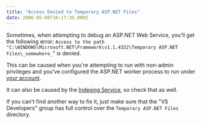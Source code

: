 ```yaml
---
title: "Access Denied to Temporary ASP.NET Files"
date: 2006-05-08T16:17:35.000Z
---
```

Sometimes, when attempting to debug an ASP.NET Web Service, you'll get the following error: `Access to the path "C:\WINDOWS\Microsoft.NET\Framework\v1.1.4322\Temporary ASP.NET Files\_somewhere_`" is denied.

This can be caused when you're attempting to run with non-admin privileges and you've configured the ASP.NET worker process to run under [your account](/content/2006/02/debugging-asp-net-applications-without-administrator-privileges).

It can also be caused by the [Indexing Service](/content/2004/07/indexing-service-causes-strange-access-denied-errors-in-asp-net), so check that as well.

If you can't find another way to fix it, just make sure that the "VS Developers" group has full control over the `Temporary ASP.NET Files` directory.
